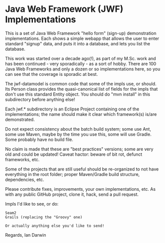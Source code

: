 Java Web Framework (JWF) Implementations
========================================

This is a set of Java Web Framework "hello form" (sign-up)
demonstration implementations. Each shows a simple webapp that
allows the user to enter standard "signup" data, and puts it
into a database, and lets you list the database.

This work was started over a decade ago(!), as part of my M.Sc. work and has been continued -
very sporadically - as a sort of hobby.  There are 100 Java Web
Frameworks and only a dozen or so implementations here, so you can see
that the coverage is sporadic at best.

The jwf-datamodel is common code that some of the impls use, or should.
Its Person class provides the quasi-canonical list of fields for
the impls that don't use this standard Entity object.
You should do "mvn install" in this subdirectory before anything else!

Each jwf.* subdirectory is an Eclipse Project containing one of the implementations;
the name should make it clear which framework(s) is/are demonstrated.

Do not expect consistency about the batch build system; some use Ant,
some use Maven, maybe by the time you use this, some will use Gradle.
Some probably have no build file.

No claim is made that these are "best practices" versions;
some are very old and could be updated! Caveat hactor: beware
of bit rot, defunct frameworks, etc.

Some of the projects that are still useful should be re-organized
to not have everything in the root folder; proper Maven/Gradle build
structure, dependencies, etc.

Please contribute fixes, improvements, your own implementations, etc.
As with any public GitHub project, clone it, hack, send a pull request.

Impls I'd like to see, or do:

	Seam2
	Grails (replacing the "Groovy" one)
	
	Or actually anything else you'd like to send!
	
Regards,
Ian Darwin
